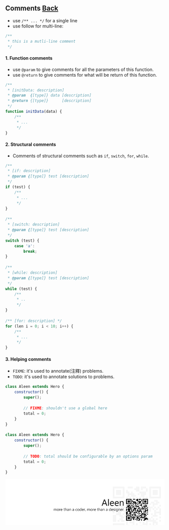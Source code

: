 ## Comments [**Back**](./../README.md)

- use `/** ... */` for a single line
- use follow for multi-line:

```js
/**
 * this is a mutli-line comment
 */
```

#### 1. Function comments

- use `@param` to give comments for all the parameters of this function.
- use `@return` to give comments for what will be return of this function.

```js
/**
 * [initData: description]
 * @param  {[type]} data [description]
 * @return {[type]}      [description]
 */
function initData(data) {
    /**
     * ...
     */
}
```

#### 2. Structural comments

- Comments of structural comments such as `if`, `switch`, `for`, `while`.

```js
/** 
 * [if: description]
 * @param {[type]} test [description]
 */
if (test) {
    /**
     * ...
     */
}

/** 
 * [switch: description]
 * @param {[type]} test [description]
 */
switch (test) {
    case 'a':
        break;
}

/** 
 * [while: description]
 * @param {[type]} test [description]
 */
while (test) {
    /**
     * ..
     */
}

/** [for: description] */
for (len i = 0; i < 10; i++) {
    /**
     * ...
     */
}
```

#### 3. Helping comments

- `FIXME`: it's used to annotate(注釋) problems.
- `TODO`: it's used to annotate solutions to problems.

```js
class Aleen extends Hero {
    constructor() {
        super();
        
        // FIXME: shouldn't use a global here
        total = 0;
    }
}

class Aleen extends Hero {
    constructor() {
        super();
        
        // TODO: total should be configurable by an options param
        total = 0;
    }
}
```


<a href="http://aleen42.github.io/" target="_blank" ><img src="./../pic/tail.gif"></a>